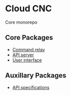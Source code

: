# Cloud CNC
Core monorepo

## Core Packages
* [Command relay](packages/relay)
* [API server](packages/server)
* [User interface](packages/ui)

## Auxillary Packages
* [API specifications](packages/api)